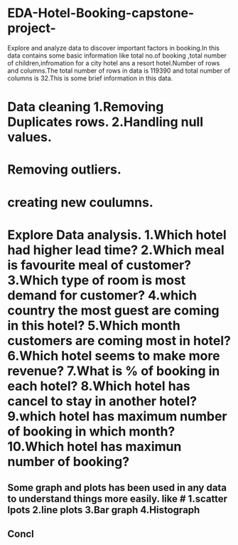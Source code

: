 # EDA-Hotel-Booking-capstone-project-
Explore and analyze data to discover important factors in booking.In this data contains some basic information like total no.of booking ,total number of children,infromation for a city hotel ans a resort hotel.Number of rows and columns.The total number of rows in data is 119390 and total number of columns is 32.This is some brief information in this data.
# Data cleaning                                                                                                                        1.Removing Duplicates rows.                                                                                                        2.Handling null values.                                                                                                             
# Removing outliers.                                                                                                                   
# creating new coulumns.                                                                                                                
# Explore Data analysis.                                                                                                                1.Which hotel had higher lead time?                                                                                                 2.Which meal is favourite meal of customer?                                                                                         3.Which type of room is most demand for customer?                                                                                   4.which country the most guest are coming in this hotel?                                                                            5.Which month customers are coming most in hotel?                                                                                   6.Which hotel seems to make more revenue?                                                                                           7.What is % of booking in each hotel?                                                                                               8.Which hotel has cancel to stay in another hotel?                                                                                  9.which hotel has maximum number of booking in which month?                                                                        10.Which hotel has maximun number of booking?
## Some graph and plots has been used in any data to understand things more easily.                                                     like # 1.scatter lpots                                                                                                                     2.line plots                                                                                                                        3.Bar graph                                                                                                                         4.Histograph                                                                                                                
## Concl
